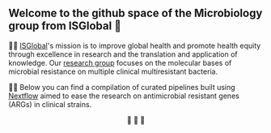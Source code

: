 ## Welcome to the github space of the Microbiology group from ISGlobal 👋

🙋‍♀️ [ISGlobal](https://www.isglobal.org/en/quienes-somos)'s mission is to improve global health and promote health equity through excellence in research and the translation and application of knowledge. Our [research group](https://www.isglobal.org/en/resistencia-antimicrobiana) focuses on the molecular bases of microbial resistance on multiple clinical multiresistant bacteria.

👩‍💻 Below you can find a compilation of curated pipelines built using [Nextflow](https://github.com/nextflow-io/) aimed to ease the research on antimicrobial resistant genes (ARGs) in clinical strains.


<center>
🌈      
🍿      
🧙      
</center>